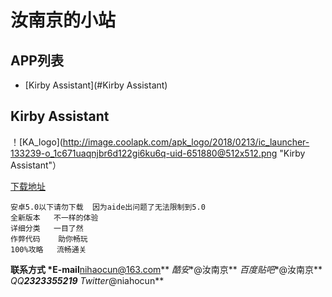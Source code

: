 汝南京的小站
========================

## APP列表
* [Kirby Assistant](#Kirby Assistant)

## Kirby Assistant
！[KA_logo](http://image.coolapk.com/apk_logo/2018/0213/ic_launcher-133239-o_1c671uaqnjbr6d122gi6ku6q-uid-651880@512x512.png "Kirby Assistant"）

[下载地址](https://www.coolapk.com/game/com.kirby.runanjing)
```
安卓5.0以下请勿下载  因为aide出问题了无法限制到5.0  
全新版本   不一样的体验  
详细分类   一目了然  
作弊代码    助你畅玩  
100%攻略   流畅通关  
```

**联系方式
*E-mail**nihaocun@163.com**
*酷安**@汝南京**
*百度贴吧**@汝南京**
*QQ**2323355219**
*Twitter**@niahocun**
